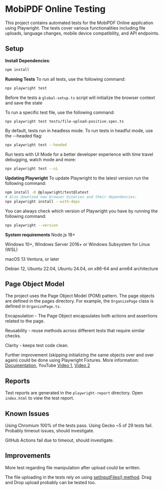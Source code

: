 # MobiPDF Online Testing

This project contains automated tests for the MobiPDF Online application using Playwright. The tests cover various functionalities including file uploads, language changes, mobile device compatibility, and API endpoints.

## Setup

**Install Dependencies**:
```sh
npm install
```
**Running Tests**
To run all tests, use the following command:
```sh
npx playwright test
```
Before the tests a `global-setup.ts` script will initialize the browser context and save the state

To run a specific test file, use the following command:
```sh
npx playwright test tests/file-upload-positive.spec.ts
```
By default, tests run in headless mode. To run tests in headful mode, use the --headed flag:
```sh
npx playwright test --headed
```
Run tests with UI Mode for a better developer experience with time travel debugging, watch mode and more:
```sh
npx playwright test --ui
```
**Updating Playwright**
To update Playwright to the latest version run the following command:
```sh
npm install -D @playwright/test@latest
# Also download new browser binaries and their dependencies:
npx playwright install --with-deps
```
You can always check which version of Playwright you have by running the following command:
```sh
npx playwright --version
```
**System requirements**
Node.js 18+

Windows 10+, Windows Server 2016+ or Windows Subsystem for Linux (WSL)

macOS 13 Ventura, or later

Debian 12, Ubuntu 22.04, Ubuntu 24.04, on x86-64 and arm64 architecture


## Page Object Model

The project uses the Page Object Model (POM) pattern. The page objects are defined in the pages directory. For example, the `OrganizePage` class is defined in `OrganizePage.ts`.

Encapsulation - The Page Object encapsulates both actions and assertions related to the page.

Reusability - reuse methods across different tests that require similar checks.

Clarity - keeps  test code clean.

Further improvement (skipping initializing the same objects over and over again) could be done using Playwright Fixtures. More information: [Documentation](https://playwright.dev/docs/test-fixtures), YouTube [Video 1](https://www.youtube.com/watch?v=k488kAtT-Pw), [Video 2](https://www.youtube.com/watch?v=rRmfYu8hlbw)

## Reports

Test reports are generated in the `playwright-report` directory. Open `index.html` to view the test report.

## Known Issues

Using Chromium 100% of the tests pass. Using Gecko ~5 of 29 tests fail. Probably timeout issues, should investigate.

GitHub Actions fail due to timeout, should investigate.

## Improvements

More test regarding file manipulation after upload could be written.

The file uploading in the tests rely on using [setInputFiles() method](https://playwright.dev/docs/input#upload-files). Drag and Drop upload probably can be tested too.